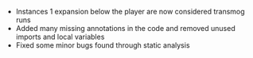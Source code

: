 - Instances 1 expansion below the player are now considered transmog runs
- Added many missing annotations in the code and removed unused imports and local variables
- Fixed some minor bugs found through static analysis
